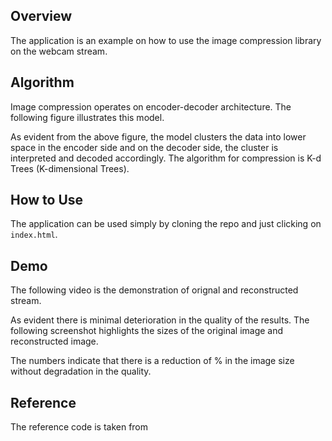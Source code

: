 ## Overview

The application is an example on how to use the image compression library on the webcam stream. 


## Algorithm
Image compression operates on encoder-decoder architecture. The following figure illustrates this model.

As evident from the above figure, the model clusters the data into lower space in the encoder side and on the decoder side, the cluster is interpreted and decoded accordingly. The algorithm for compression is K-d Trees (K-dimensional Trees). 

## How to Use
The application can be used simply by cloning the repo and just clicking on `index.html`.

## Demo
The following video is the demonstration of orignal and reconstructed stream. 

As evident there is minimal deterioration in the quality of the results. The following screenshot highlights the sizes of the original image and reconstructed image.

The numbers indicate that there is a reduction of % in the image size without degradation in the quality.

## Reference
The reference code is taken from 
